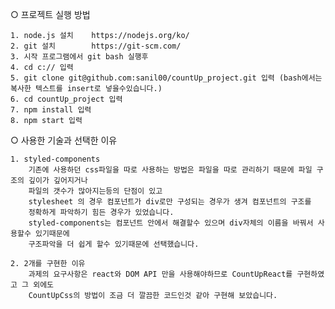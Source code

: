 ○ 프로젝트 실행 방법

    1. node.js 설치    https://nodejs.org/ko/
    2. git 설치        https://git-scm.com/
    3. 시작 프로그램에서 git bash 실행후
    4. cd c:// 입력
    5. git clone git@github.com:sanil00/countUp_project.git 입력 (bash에서는 복사한 텍스트를 insert로 넣을수있습니다.)
    6. cd countUp_project 입력
    7. npm install 입력
    8. npm start 입력

○ 사용한 기술과 선택한 이유
    
    1. styled-components 
        기존에 사용하던 css파일을 따로 사용하는 방법은 파일을 따로 관리하기 때문에 파일 구조의 깊이가 깊어지거나
        파일의 갯수가 많아지는등의 단점이 있고 
        stylesheet 의 경우 컴포넌트가 div로만 구성되는 경우가 생겨 컴포넌트의 구조를 
        정확하게 파악하기 힘든 경우가 있었습니다. 
        styled-components는 컴포넌트 안에서 해결할수 있으며 div자체의 이름을 바꿔서 사용할수 있기때문에 
        구조파악을 더 쉽게 할수 있기때문에 선택했습니다.

    2. 2개를 구현한 이유
        과제의 요구사항은 react와 DOM API 만을 사용해야하므로 CountUpReact를 구현하였고 그 외에도 
        CountUpCss의 방법이 조금 더 깔끔한 코드인것 같아 구현해 보았습니다. 
